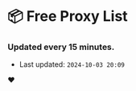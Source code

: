 # :package: Free Proxy List
### Updated every 15 minutes.

- Last updated: `2024-10-03 20:09`

:heart:
